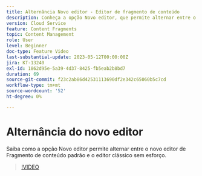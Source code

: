 ```yaml
---
title: Alternância Novo editor - Editor de fragmento de conteúdo
description: Conheça a opção Novo editor, que permite alternar entre o editor padrão de Novo fragmento de conteúdo e o editor clássico sem esforço.
version: Cloud Service
feature: Content Fragments
topic: Content Management
role: User
level: Beginner
doc-type: Feature Video
last-substantial-update: 2023-05-12T00:00:00Z
jira: KT-13240
exl-id: 1862d95e-5a39-4d37-8425-fb5eab2b8bd7
duration: 69
source-git-commit: f23c2ab86d42531113690df2e342c65060b5c7cd
workflow-type: tm+mt
source-wordcount: '52'
ht-degree: 0%

---
```


# Alternância do novo editor

Saiba como a opção Novo editor permite alternar entre o novo editor de Fragmento de conteúdo padrão e o editor clássico sem esforço.

>[!VIDEO](https://video.tv.adobe.com/v/3419312/?learn=on)
